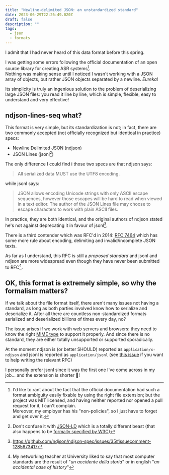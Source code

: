 ```yaml
---
title: "Newline-delimited JSON: an unstandardized standard"
date: 2023-06-29T22:26:49.020Z
draft: false
description: ""
tags:
  - json
  - formats
---
```

I admit that I had never heard of this data format before this spring.

I was getting some errors following the official documentation of an open source library for creating ASR systems[^0].  
Nothing was making sense until I noticed I wasn't working with a JSON array of objects, but rather JSON objects separated by a newline. _Eureka_!

Its simplicity is truly an ingenious solution to the problem of deserializing large JSON files:
you read it line by line, which is simple, flexible, easy to understand and very effective!

## ndjson-lines-seq what?

This format is very simple, but its standardization is not;
in fact, there are two commonly accepted (not officially recognized but identical in practice) specs:

* Newline Delimited JSON (ndjson)
* JSON Lines (jsonl[^1])

The only difference I could find i those two specs are that ndjson says: 

> All serialized data MUST use the UTF8 encoding.

while jsonl says:

> JSON allows encoding Unicode strings with only ASCII escape sequences, however those escapes will be hard to read when viewed in a text editor. The author of the JSON Lines file may choose to escape characters to work with plain ASCII files.

In practice, they are both identical, and the original authors of ndjson stated he's not against deprecating it in favour of jsonl[^2].

There is a third contender which was RFC'd in 2014: [RFC 7464](https://datatracker.ietf.org/doc/html/rfc7464) which has some more rule about encoding, delimiting and invalid/incomplete JSON texts.  

As far as I understand, this RFC is still a _proposed standard_ and jsonl and ndjson are more widespread even though they have never been submitted to RFC[^3].

## OK, this format is extremely simple, so why the formalism matters?

If we talk about the file format itself, there aren't many issues not having a standard, as long as both parties involved  know how to serialize and deserialize it. After all there are countless non-standardized formats serialized and deserialized billions of times every day, no?

The issue arises if we work with web servers and browsers:
they need to know the right [MIME type](https://datatracker.ietf.org/doc/html/rfc6838) to support it properly.
And since there is no standard, they are either totally unsupported or supported sporadically.

At the moment ndjson is (or better SHOULD) reported as `application/x-ndjson` and jsonl is reported as `application/jsonl` (see [this issue](https://github.com/wardi/jsonlines/issues/19) if you want to help writing the relevant RFC)

I personally prefer jsonl since it was the first one I've come across in my job... and the extension is shorter :angel:!

[^0]: I'd like to rant about the fact that the official documentation had such a format ambiguity easily fixable by using the right file extension; but the project was MIT licensed, and having neither reported nor opened a pull request for it, I can't complain.  
Moreover, my employer has his "non-policies", so I just have to forget and get over it. 

[^1]: Don't confuse it with [JSON-LD](https://json-ld.org/) which is a totally different beast (that also happens to be [formally specified by W3C](https://www.w3.org/2020/08/json-ld-wg-charter.html))

[^2]: https://github.com/ndjson/ndjson-spec/issues/35#issuecomment-1285673417

[^3]: My networking teacher at University liked to say that most computer standards are the result of "*un accidente della storia*" or in english "*an accidental case of history*"